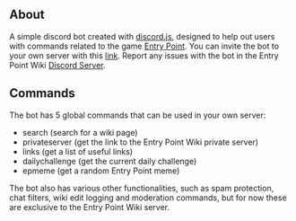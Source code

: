 ## About

A simple discord bot created with [discord.js](https://github.com/discordjs/discord.js/), designed to help out users with commands related to the game [Entry Point](https://www.roblox.com/games/740581508/Entry-Point). You can invite the bot to your own server with this [link](https://discord.com/api/oauth2/authorize?client_id=653309766164283442&permissions=0&scope=bot%20applications.commands). Report any issues with the bot in the Entry Point Wiki [Discord Server](https://discord.gg/wacqqFb).

## Commands

The bot has 5 global commands that can be used in your own server:

- search (search for a wiki page)
- privateserver (get the link to the Entry Point Wiki private server)
- links (get a list of useful links)
- dailychallenge (get the current daily challenge)
- epmeme (get a random Entry Point meme)

The bot also has various other functionalities, such as spam protection, chat filters, wiki edit logging and moderation commands, but for now these are exclusive to the Entry Point Wiki server.
